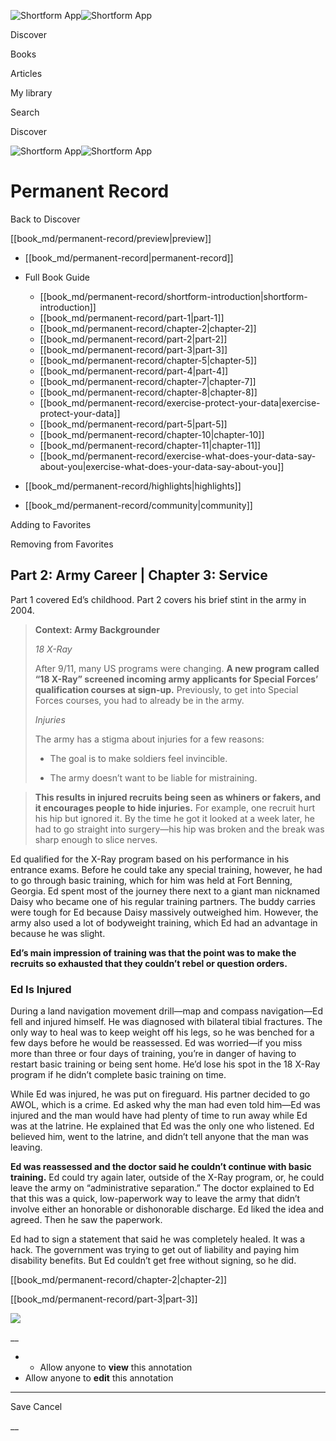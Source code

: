 ![Shortform App](/img/logo.36a2399e.svg)![Shortform App](/img/logo-dark.70c1b072.svg)

Discover

Books

Articles

My library

Search

Discover

![Shortform App](/img/logo.36a2399e.svg)![Shortform App](/img/logo-dark.70c1b072.svg)

# Permanent Record

Back to Discover

[[book_md/permanent-record/preview|preview]]

  * [[book_md/permanent-record|permanent-record]]
  * Full Book Guide

    * [[book_md/permanent-record/shortform-introduction|shortform-introduction]]
    * [[book_md/permanent-record/part-1|part-1]]
    * [[book_md/permanent-record/chapter-2|chapter-2]]
    * [[book_md/permanent-record/part-2|part-2]]
    * [[book_md/permanent-record/part-3|part-3]]
    * [[book_md/permanent-record/chapter-5|chapter-5]]
    * [[book_md/permanent-record/part-4|part-4]]
    * [[book_md/permanent-record/chapter-7|chapter-7]]
    * [[book_md/permanent-record/chapter-8|chapter-8]]
    * [[book_md/permanent-record/exercise-protect-your-data|exercise-protect-your-data]]
    * [[book_md/permanent-record/part-5|part-5]]
    * [[book_md/permanent-record/chapter-10|chapter-10]]
    * [[book_md/permanent-record/chapter-11|chapter-11]]
    * [[book_md/permanent-record/exercise-what-does-your-data-say-about-you|exercise-what-does-your-data-say-about-you]]
  * [[book_md/permanent-record/highlights|highlights]]
  * [[book_md/permanent-record/community|community]]



Adding to Favorites 

Removing from Favorites 

## Part 2: Army Career | Chapter 3: Service

Part 1 covered Ed’s childhood. Part 2 covers his brief stint in the army in 2004.

> **Context: Army Backgrounder**
> 
> _18 X-Ray_
> 
> After 9/11, many US programs were changing. **A new program called “18 X-Ray” screened incoming army applicants for Special Forces’ qualification courses at sign-up.** Previously, to get into Special Forces courses, you had to already be in the army.
> 
> _Injuries_
> 
> The army has a stigma about injuries for a few reasons:
> 
>   * The goal is to make soldiers feel invincible.
> 
>   * The army doesn’t want to be liable for mistraining.
> 
> 

> 
> **This results in injured recruits being seen as whiners or fakers, and it encourages people to hide injuries.** For example, one recruit hurt his hip but ignored it. By the time he got it looked at a week later, he had to go straight into surgery—his hip was broken and the break was sharp enough to slice nerves.

Ed qualified for the X-Ray program based on his performance in his entrance exams. Before he could take any special training, however, he had to go through basic training, which for him was held at Fort Benning, Georgia. Ed spent most of the journey there next to a giant man nicknamed Daisy who became one of his regular training partners. The buddy carries were tough for Ed because Daisy massively outweighed him. However, the army also used a lot of bodyweight training, which Ed had an advantage in because he was slight.

**Ed’s main impression of training was that the point was to make the recruits so exhausted that they couldn’t rebel or question orders.**

### Ed Is Injured

During a land navigation movement drill—map and compass navigation—Ed fell and injured himself. He was diagnosed with bilateral tibial fractures. The only way to heal was to keep weight off his legs, so he was benched for a few days before he would be reassessed. Ed was worried—if you miss more than three or four days of training, you’re in danger of having to restart basic training or being sent home. He’d lose his spot in the 18 X-Ray program if he didn’t complete basic training on time.

While Ed was injured, he was put on fireguard. His partner decided to go AWOL, which is a crime. Ed asked why the man had even told him—Ed was injured and the man would have had plenty of time to run away while Ed was at the latrine. He explained that Ed was the only one who listened. Ed believed him, went to the latrine, and didn’t tell anyone that the man was leaving.

**Ed was reassessed and the doctor said he couldn’t continue with basic training.** Ed could try again later, outside of the X-Ray program, or, he could leave the army on “administrative separation.” The doctor explained to Ed that this was a quick, low-paperwork way to leave the army that didn’t involve either an honorable or dishonorable discharge. Ed liked the idea and agreed. Then he saw the paperwork.

Ed had to sign a statement that said he was completely healed. It was a hack. The government was trying to get out of liability and paying him disability benefits. But Ed couldn’t get free without signing, so he did.

[[book_md/permanent-record/chapter-2|chapter-2]]

[[book_md/permanent-record/part-3|part-3]]

![](https://bat.bing.com/action/0?ti=56018282&Ver=2&mid=3d405a55-e9bf-4047-8063-71bd2b26d303&sid=f30c5e70639211ee87d33f0876d93783&vid=f30c9700639211eeb3a75d830392c94f&vids=0&msclkid=N&pi=0&lg=en-US&sw=800&sh=600&sc=24&nwd=1&tl=Shortform%20%7C%20Book&p=https%3A%2F%2Fwww.shortform.com%2Fapp%2Fbook%2Fpermanent-record%2Fpart-2&r=&lt=406&evt=pageLoad&sv=1&rn=140161)

__

  *   * Allow anyone to **view** this annotation
  * Allow anyone to **edit** this annotation



* * *

Save Cancel

__



